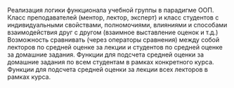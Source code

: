 Реализация логики функционала учебной группы в парадигме ООП.
Класс преподавателей (ментор, лектор, эксперт) и класс студентов с индивидуальными свойствами, полномочиями, влияниями и способами взаимодействия друг с другом (взаимное выставление оценок и т.д.)
Возможность сравнивать (через операторы сравнения) между собой лекторов по средней оценке за лекции и студентов по средней оценке за домашние задания.
Функции для подсчета средней оценки за домашние задания по всем студентам в рамках конкретного курса.
Функции для подсчета средней оценки за лекции всех лекторов в рамках курса.
